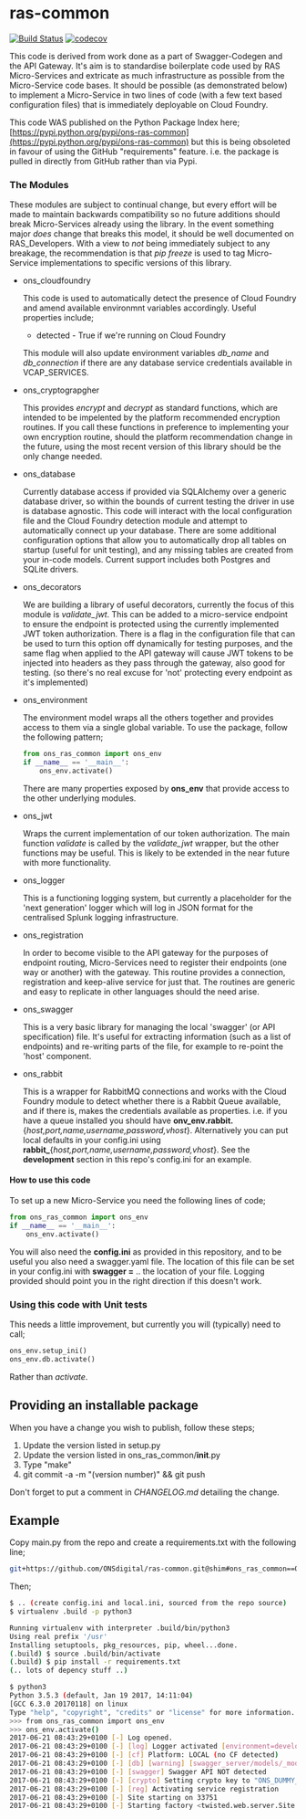 # ras-common
[![Build Status](https://travis-ci.org/ONSdigital/ras-common.svg?branch=twine)](https://travis-ci.org/ONSdigital/ras-common)
[![codecov](https://codecov.io/gh/ONSdigital/ras-common/branch/twine/graph/badge.svg)](https://codecov.io/gh/ONSdigital/ras-common)

This code is derived from work done as a part of Swagger-Codegen and the API Gateway. It's aim is to
standardise boilerplate code used by RAS Micro-Services and extricate as much infrastructure as possible
from the Micro-Service code bases. It should be possible (as demonstrated below) to implement a Micro-Service
in two lines of code (with a few text based configuration files) that is immediately deployable on Cloud Foundry.

This code WAS published on the Python Package Index here;
[https://pypi.python.org/pypi/ons-ras-common](https://pypi.python.org/pypi/ons-ras-common) but this is being obsoleted
in favour of using the GitHub "requirements" feature. i.e. the package is pulled in directly from GitHub rather than
via Pypi.

### The Modules

These modules are subject to continual change, but every effort will be made to maintain backwards compatibility
so no future additions should break Micro-Services already using the library. In the event something major *does*
change that breaks this model, it should be well documented on RAS_Developers. With a view to *not* being 
immediately subject to any breakage, the recommendation is that *pip freeze* is used to tag Micro-Service
implementations to specific versions of this library.

* ons_cloudfoundry

  This code is used to automatically detect the presence of Cloud Foundry and amend available environmnt
  variables accordingly. Useful properties include;
  
  * detected - True if we're running on Cloud Foundry
  
  This module will also update environment variables *db_name* and *db_connection* if there are any
  database service credentials available in VCAP_SERVICES.

* ons_cryptograpgher

  This provides *encrypt* and *decrypt* as standard functions, which are intended to be impelented by the
  platform recommended encryption routines. If you call these functions in preference to implementing your
  own encryption routine, should the platform recommendation change in the future, using the most recent
  version of this library should be the only change needed.

* ons_database

  Currently database access if provided via SQLAlchemy over a generic database driver, so within the bounds
  of current testing the driver in use is database agnostic. This code will interact with the local configuration
  file and the Cloud Foundry detection module and attempt to automatically connect up your database. There are
  some additional configuration options that allow you to automatically drop all tables on startup (useful for
  unit testing), and any missing tables are created from your in-code models. Current support includes both 
  Postgres and SQLite drivers.

* ons_decorators
    
  We are building a library of useful decorators, currently the focus of this module is *validate_jwt*. This
  can be added to a micro-service endpoint to ensure the endpoint is protected using the currently implemented
  JWT token authorization. There is a flag in the configuration file that can be used to turn this option off
  dynamically for testing purposes, and the same flag when applied to the API gateway will cause JWT tokens
  to be injected into headers as they pass through the gateway, also good for testing. (so there's no real
  excuse for 'not' protecting every endpoint as it's implemented)

* ons_environment

  The environment model wraps all the others together and provides access to them via a single global variable.
  To use the package, follow the following pattern;
  
  ```python
  from ons_ras_common import ons_env
  if __name__ == '__main__':
      ons_env.activate()
  ```
  There are many properties exposed by **ons_env** that provide access to the other underlying modules.
        
* ons_jwt

  Wraps the current implementation of our token authorization. The main function *validate* is called by the
  *validate_jwt* wrapper, but the other functions may be useful. This is likely to be extended in the near
  future with more functionality.

* ons_logger

  This is a functioning logging system, but currently a placeholder for the 'next generation' logger which will
  log in JSON format for the centralised Splunk logging infrastructure.

* ons_registration

  In order to become visible to the API gateway for the purposes of endpoint routing, Micro-Services need to
  register their endpoints (one way or another) with the gateway. This routine provides a connection, registration
  and keep-alive service for just that. The routines are generic and easy to replicate in other languages should
  the need arise.

* ons_swagger

  This is a very basic library for managing the local 'swagger' (or API specification) file. It's useful for
  extracting information (such as a list of endpoints) and re-writing parts of the file, for example to re-point
  the 'host' component.

* ons_rabbit

  This is a wrapper for RabbitMQ connections and works with the Cloud Foundry module to detect whether there is a
  Rabbit Queue available, and if there is, makes the credentials available as properties. i.e. if you have a queue
  installed you should have **onv_env.rabbit.**{*host,port,name,username,password,vhost*}. Alternatively you can put
  local defaults in your config.ini using **rabbit_**{*host,port,name,username,password,vhost*}. See the **development**
  section in this repo's config.ini for an example.

#### How to use this code

To set up a new Micro-Service you need the following lines of code;

  ```python
  from ons_ras_common import ons_env
  if __name__ == '__main__':
      ons_env.activate()
  ```

You will also need the **config.ini** as provided in this repository, and to be useful you also need a swagger.yaml
file. The location of this file can be set in your config.ini with **swagger =** .. the location of your file. 
Logging provided should point you in the right direction if this doesn't work.

### Using this code with Unit tests

This needs a little improvement, but currently you will (typically) need to call;
```python
ons_env.setup_ini()
ons_env.db.activate()
```
Rather than *activate*.

## Providing an installable package

When you have a change you wish to publish, follow these steps;

1. Update the version listed in setup.py
2. Update the version listed in ons_ras_common/__init__.py
3. Type "make"
4. git commit -a -m "(version number)" && git push

Don't forget to put a comment in *CHANGELOG.md* detailing the change.


## Example

Copy main.py from the repo and create a requirements.txt with the following line;
```bash
git+https://github.com/ONSdigital/ras-common.git@shim#ons_ras_common==0.1.82
```

Then;
```bash
$ .. (create config.ini and local.ini, sourced from the repo source)
$ virtualenv .build -p python3

Running virtualenv with interpreter .build/bin/python3
Using real prefix '/usr'
Installing setuptools, pkg_resources, pip, wheel...done.
(.build) $ source .build/bin/activate
(.build) $ pip install -r requirements.txt
(.. lots of depency stuff ..)

$ python3
Python 3.5.3 (default, Jan 19 2017, 14:11:04)
[GCC 6.3.0 20170118] on linux
Type "help", "copyright", "credits" or "license" for more information.
>>> from ons_ras_common import ons_env
>>> ons_env.activate()
2017-06-21 08:43:29+0100 [-] Log opened.
2017-06-21 08:43:29+0100 [-] [log] Logger activated [environment=development]
2017-06-21 08:43:29+0100 [-] [cf] Platform: LOCAL (no CF detected)
2017-06-21 08:43:29+0100 [-] [db] [warning] [swagger_server/models/_models.py] file is missing
2017-06-21 08:43:29+0100 [-] [swagger] Swagger API NOT detected
2017-06-21 08:43:29+0100 [-] [crypto] Setting crypto key to "ONS_DUMMY_KEY"
2017-06-21 08:43:29+0100 [-] [reg] Activating service registration
2017-06-21 08:43:29+0100 [-] Site starting on 33751
2017-06-21 08:43:29+0100 [-] Starting factory <twisted.web.server.Site object at 0x7ff6ab840d30>
```